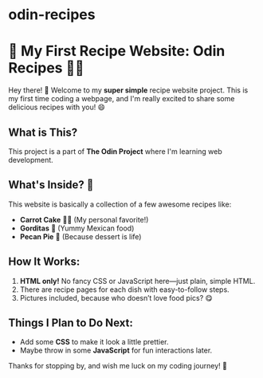 # odin-recipes

# 🍰 My First Recipe Website: Odin Recipes 🥕🥧

Hey there! 👋 Welcome to my **super simple** recipe website project. This is my first time coding a webpage, and I'm really excited to share some delicious recipes with you! 😄

## What is This?
This project is a part of **The Odin Project** where I'm learning web development.

## What's Inside? 🤔
This website is basically a collection of a few awesome recipes like:
- **Carrot Cake** 🥕🍰 (My personal favorite!)
- **Gorditas** 🥙 (Yummy Mexican food)
- **Pecan Pie** 🥧 (Because dessert is life)

## How It Works:
1. **HTML only!** No fancy CSS or JavaScript here—just plain, simple HTML.
2. There are recipe pages for each dish with easy-to-follow steps.
3. Pictures included, because who doesn’t love food pics? 😋

## Things I Plan to Do Next:
- Add some **CSS** to make it look a little prettier.
- Maybe throw in some **JavaScript** for fun interactions later.

Thanks for stopping by, and wish me luck on my coding journey! 🚀
